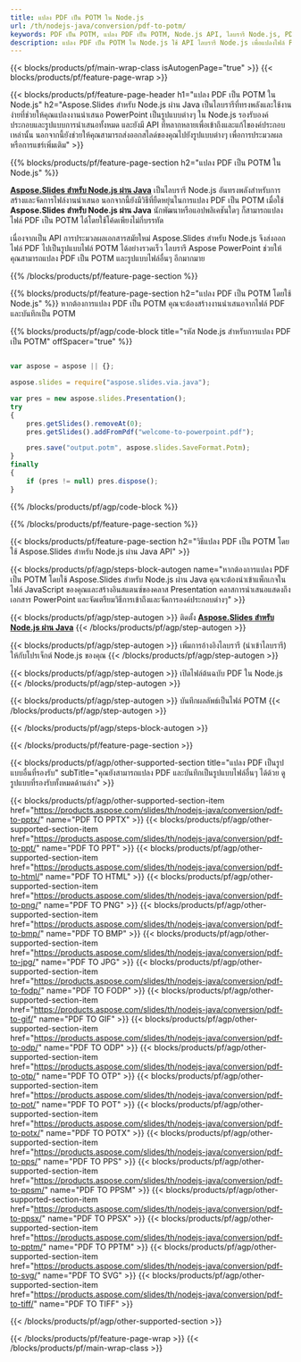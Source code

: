 ```yaml
---
title: แปลง PDF เป็น POTM ใน Node.js
url: /th/nodejs-java/conversion/pdf-to-potm/
keywords: PDF เป็น POTM, แปลง PDF เป็น POTM, Node.js API, ไลบรารี Node.js, PDF, POTM
description: แปลง PDF เป็น POTM ใน Node.js ใช้ API ไลบรารี Node.js เพื่อแปลงไฟล์ PDF เป็น POTM
---
```


{{< blocks/products/pf/main-wrap-class isAutogenPage="true" >}}
{{< blocks/products/pf/feature-page-wrap >}}

{{< blocks/products/pf/feature-page-header h1="แปลง PDF เป็น POTM ใน Node.js" h2="Aspose.Slides สำหรับ Node.js ผ่าน Java เป็นไลบรารีที่ทรงพลังและใช้งานง่ายที่ช่วยให้คุณแปลงงานนำเสนอ PowerPoint เป็นรูปแบบต่างๆ ใน ​​Node.js รองรับองค์ประกอบและรูปแบบการนำเสนอทั้งหมด และยังมี API ที่หลากหลายเพื่อเข้าถึงและแก้ไของค์ประกอบเหล่านั้น นอกจากนี้ยังช่วยให้คุณสามารถส่งออกสไลด์ของคุณไปยังรูปแบบต่างๆ เพื่อการประมวลผลหรือการแชร์เพิ่มเติม" >}}

{{% blocks/products/pf/feature-page-section h2="แปลง PDF เป็น POTM ใน Node.js" %}}

[**Aspose.Slides สำหรับ Node.js ผ่าน Java**](https://products.aspose.com/slides/th/nodejs-java/) เป็นไลบรารี Node.js อันทรงพลังสำหรับการสร้างและจัดการไฟล์งานนำเสนอ นอกจากนี้ยังมีวิธีที่ยืดหยุ่นในการแปลง PDF เป็น POTM เมื่อใช้ **Aspose.Slides สำหรับ Node.js ผ่าน Java** นักพัฒนาหรือแอปพลิเคชันใดๆ ก็สามารถแปลงไฟล์ PDF เป็น POTM ได้โดยใช้โค้ดเพียงไม่กี่บรรทัด

เนื่องจากเป็น API การประมวลผลเอกสารสมัยใหม่ Aspose.Slides สำหรับ Node.js จึงส่งออกไฟล์ PDF ไปเป็นรูปแบบไฟล์ POTM ได้อย่างรวดเร็ว ไลบรารี Aspose PowerPoint ช่วยให้คุณสามารถแปลง PDF เป็น POTM และรูปแบบไฟล์อื่นๆ อีกมากมาย

{{% /blocks/products/pf/feature-page-section %}}

{{% blocks/products/pf/feature-page-section  h2="แปลง PDF เป็น POTM โดยใช้ Node.js" %}}
หากต้องการแปลง PDF เป็น POTM คุณจะต้องสร้างงานนำเสนอจากไฟล์ PDF และบันทึกเป็น POTM

{{% blocks/products/pf/agp/code-block title="รหัส Node.js สำหรับการแปลง PDF เป็น POTM" offSpacer="true" %}}

```javascript

var aspose = aspose || {};

aspose.slides = require("aspose.slides.via.java");

var pres = new aspose.slides.Presentation();
try
{
    pres.getSlides().removeAt(0);
    pres.getSlides().addFromPdf("welcome-to-powerpoint.pdf");

    pres.save("output.potm", aspose.slides.SaveFormat.Potm);
}
finally
{
    if (pres != null) pres.dispose();
} 

```


{{% /blocks/products/pf/agp/code-block %}}

{{% /blocks/products/pf/feature-page-section %}}

{{< blocks/products/pf/feature-page-section  h2="วิธีแปลง PDF เป็น POTM โดยใช้ Aspose.Slides สำหรับ Node.js ผ่าน Java API" >}}

{{< blocks/products/pf/agp/steps-block-autogen name="หากต้องการแปลง PDF เป็น POTM โดยใช้ Aspose.Slides สำหรับ Node.js ผ่าน Java คุณจะต้องนำเข้าแพ็กเกจในไฟล์ JavaScript ของคุณและสร้างอินสแตนซ์ของคลาส Presentation คลาสการนำเสนอแสดงถึงเอกสาร PowerPoint และจัดเตรียมวิธีการเข้าถึงและจัดการองค์ประกอบต่างๆ" >}}

{{< blocks/products/pf/agp/step-autogen >}}
ติดตั้ง [**Aspose.Slides สำหรับ Node.js ผ่าน Java**](https://products.aspose.com/slides/th/nodejs-java/)
{{< /blocks/products/pf/agp/step-autogen >}}

{{< blocks/products/pf/agp/step-autogen >}}
เพิ่มการอ้างอิงไลบรารี (นำเข้าไลบรารี) ให้กับโปรเจ็กต์ Node.js ของคุณ
{{< /blocks/products/pf/agp/step-autogen >}}

{{< blocks/products/pf/agp/step-autogen >}}
เปิดไฟล์ต้นฉบับ PDF ใน Node.js
{{< /blocks/products/pf/agp/step-autogen >}}

{{< blocks/products/pf/agp/step-autogen >}}
บันทึกผลลัพธ์เป็นไฟล์ POTM
{{< /blocks/products/pf/agp/step-autogen >}}

{{< /blocks/products/pf/agp/steps-block-autogen >}}

{{< /blocks/products/pf/feature-page-section >}}

{{< blocks/products/pf/agp/other-supported-section title="แปลง PDF เป็นรูปแบบอื่นที่รองรับ" subTitle="คุณยังสามารถแปลง PDF และบันทึกเป็นรูปแบบไฟล์อื่นๆ ได้ด้วย ดูรูปแบบที่รองรับทั้งหมดด้านล่าง" >}}

{{< blocks/products/pf/agp/other-supported-section-item href="https://products.aspose.com/slides/th/nodejs-java/conversion/pdf-to-pptx/" name="PDF TO PPTX" >}}
{{< blocks/products/pf/agp/other-supported-section-item href="https://products.aspose.com/slides/th/nodejs-java/conversion/pdf-to-ppt/" name="PDF TO PPT" >}}
{{< blocks/products/pf/agp/other-supported-section-item href="https://products.aspose.com/slides/th/nodejs-java/conversion/pdf-to-html/" name="PDF TO HTML" >}}
{{< blocks/products/pf/agp/other-supported-section-item href="https://products.aspose.com/slides/th/nodejs-java/conversion/pdf-to-png/" name="PDF TO PNG" >}}
{{< blocks/products/pf/agp/other-supported-section-item href="https://products.aspose.com/slides/th/nodejs-java/conversion/pdf-to-bmp/" name="PDF TO BMP" >}}
{{< blocks/products/pf/agp/other-supported-section-item href="https://products.aspose.com/slides/th/nodejs-java/conversion/pdf-to-jpg/" name="PDF TO JPG" >}}
{{< blocks/products/pf/agp/other-supported-section-item href="https://products.aspose.com/slides/th/nodejs-java/conversion/pdf-to-fodp/" name="PDF TO FODP" >}}
{{< blocks/products/pf/agp/other-supported-section-item href="https://products.aspose.com/slides/th/nodejs-java/conversion/pdf-to-gif/" name="PDF TO GIF" >}}
{{< blocks/products/pf/agp/other-supported-section-item href="https://products.aspose.com/slides/th/nodejs-java/conversion/pdf-to-odp/" name="PDF TO ODP" >}}
{{< blocks/products/pf/agp/other-supported-section-item href="https://products.aspose.com/slides/th/nodejs-java/conversion/pdf-to-otp/" name="PDF TO OTP" >}}
{{< blocks/products/pf/agp/other-supported-section-item href="https://products.aspose.com/slides/th/nodejs-java/conversion/pdf-to-pot/" name="PDF TO POT" >}}
{{< blocks/products/pf/agp/other-supported-section-item href="https://products.aspose.com/slides/th/nodejs-java/conversion/pdf-to-potx/" name="PDF TO POTX" >}}
{{< blocks/products/pf/agp/other-supported-section-item href="https://products.aspose.com/slides/th/nodejs-java/conversion/pdf-to-pps/" name="PDF TO PPS" >}}
{{< blocks/products/pf/agp/other-supported-section-item href="https://products.aspose.com/slides/th/nodejs-java/conversion/pdf-to-ppsm/" name="PDF TO PPSM" >}}
{{< blocks/products/pf/agp/other-supported-section-item href="https://products.aspose.com/slides/th/nodejs-java/conversion/pdf-to-ppsx/" name="PDF TO PPSX" >}}
{{< blocks/products/pf/agp/other-supported-section-item href="https://products.aspose.com/slides/th/nodejs-java/conversion/pdf-to-pptm/" name="PDF TO PPTM" >}}
{{< blocks/products/pf/agp/other-supported-section-item href="https://products.aspose.com/slides/th/nodejs-java/conversion/pdf-to-svg/" name="PDF TO SVG" >}}
{{< blocks/products/pf/agp/other-supported-section-item href="https://products.aspose.com/slides/th/nodejs-java/conversion/pdf-to-tiff/" name="PDF TO TIFF" >}}


{{< /blocks/products/pf/agp/other-supported-section >}}

{{< /blocks/products/pf/feature-page-wrap >}}
{{< /blocks/products/pf/main-wrap-class >}}